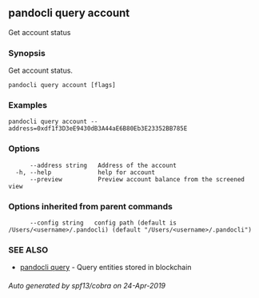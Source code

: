 ## pandocli query account

Get account status

### Synopsis

Get account status.

```
pandocli query account [flags]
```

### Examples

```
pandocli query account --address=0xdf1f3D3eE9430dB3A44aE6B80Eb3E23352BB785E
```

### Options

```
      --address string   Address of the account
  -h, --help             help for account
      --preview          Preview account balance from the screened view
```

### Options inherited from parent commands

```
      --config string   config path (default is /Users/<username>/.pandocli) (default "/Users/<username>/.pandocli")
```

### SEE ALSO

* [pandocli query](pandocli_query.md)	 - Query entities stored in blockchain

###### Auto generated by spf13/cobra on 24-Apr-2019
